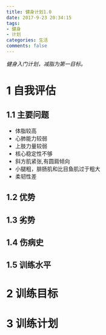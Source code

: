 ```yaml
---
title: 健身计划1.0
date: 2017-9-23 20:34:15
tags: 
- 健身 
- 计划
categories: 生活
comments: false
---
```

*健身入门计划，减脂为第一目标。*
<!--more-->
# 1 自我评估
## 1.1 主要问题

* 体脂较高
* 心肺能力较弱
* 上肢力量较弱
* 核心稳定性不够
* 斜方肌紧张,有圆肩倾向
* 小腿粗，腓肠肌和比目鱼肌过于粗大
* 柔韧性差


## 1.2 优势

## 1.3 劣势

## 1.4 伤病史
## 1.5 训练水平

# 2 训练目标

# 3 训练计划